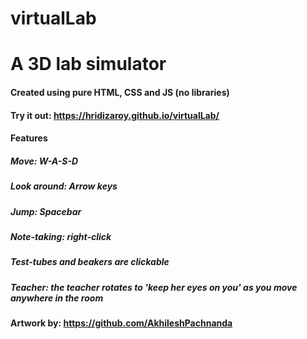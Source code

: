# virtualLab

# A 3D lab simulator

#### Created using pure HTML, CSS and JS (no libraries)

#### Try it out: https://hridizaroy.github.io/virtualLab/

#### Features

##### Move: W-A-S-D

##### Look around: Arrow keys

##### Jump: Spacebar

##### Note-taking: right-click

##### Test-tubes and beakers are clickable

##### Teacher: the teacher rotates to 'keep her eyes on you' as you move anywhere in the room

#### Artwork by: https://github.com/AkhileshPachnanda